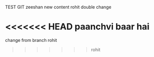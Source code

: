 TEST GIT zeeshan
new content rohit
double change

<<<<<<< HEAD
paanchvi baar hai
=======

change from branch rohit
>>>>>>> rohit

